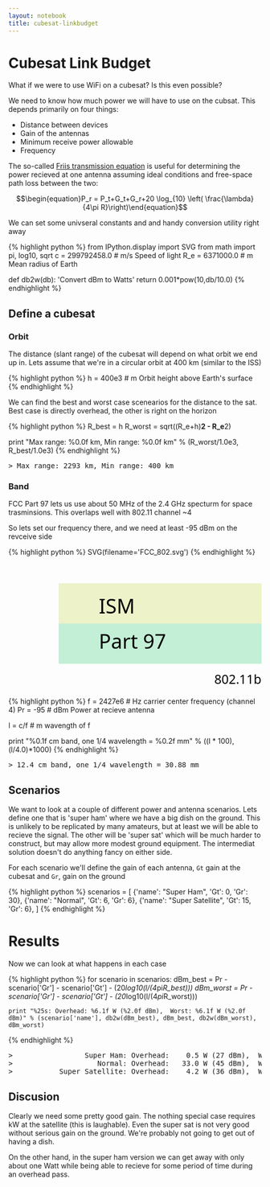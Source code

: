 ```yaml
---
layout: notebook
title: cubesat-linkbudget
---
```



# Cubesat Link Budget

What if we were to use WiFi on a cubesat? Is this even possible?

We need to know how much power we will have to use on the cubsat. This depends primarily on four things:

 - Distance between devices
 - Gain of the antennas
 - Minimum receive power allowable
 - Frequency

The so-called [Friis transmission equation](http://en.wikipedia.org/wiki/Friis_transmission_equation) is useful for determining the power recieved at one antenna assuming ideal conditions and free-space path loss between the two:

$$\begin{equation}P_r = P_t+G_t+G_r+20 \log_{10} \left( \frac{\lambda}{4\pi R}\right)\end{equation}$$

We can set some univseral constants and and handy conversion utility right away


{% highlight python %}
from IPython.display import SVG
from math import pi, log10, sqrt
c    = 299792458.0   # m/s   Speed of light
R_e  =   6371000.0   # m     Mean radius of Earth

def db2w(db):
    'Convert dBm to Watts'
    return 0.001*pow(10,db/10.0)
{% endhighlight %}

## Define a cubesat

### Orbit

The distance (slant range) of the cubesat will depend on what orbit we end up in. Lets assume that we're in a circular orbit at 400 km (similar to the ISS)


{% highlight python %}
h = 400e3   # m   Orbit height above Earth's surface
{% endhighlight %}

We can find the best and worst case scenearios for the distance to the sat. Best case is directly overhead, the other is right on the horizon


{% highlight python %}
R_best = h
R_worst = sqrt((R_e+h)**2 - R_e**2)

print "Max range: %0.0f km, Min range: %0.0f km" % (R_worst/1.0e3, R_best/1.0e3)
{% endhighlight %}

<div class="output">
<pre>
<span class="prompt">&gt;</span> Max range: 2293 km, Min range: 400 km
</pre>
</div>

### Band

FCC Part 97 lets us use about 50 MHz of the 2.4 GHz specturm for space trasminsions. This overlaps well with 802.11 channel ~4

So lets set our frequency there, and we need at least -95 dBm on the revceive side


{% highlight python %}
SVG(filename='FCC_802.svg')
{% endhighlight %}

<div class="output">
<svg height="450" id="svg2" inkscape:version="0.48.3.1 r9886" sodipodi:docname="FCC_802.svg" version="1.1" width="900" xmlns="http://www.w3.org/2000/svg" xmlns:cc="http://creativecommons.org/ns#" xmlns:dc="http://purl.org/dc/elements/1.1/" xmlns:inkscape="http://www.inkscape.org/namespaces/inkscape" xmlns:rdf="http://www.w3.org/1999/02/22-rdf-syntax-ns#" xmlns:sodipodi="http://sodipodi.sourceforge.net/DTD/sodipodi-0.dtd" xmlns:svg="http://www.w3.org/2000/svg">
  <defs id="defs4"/>
  <sodipodi:namedview bordercolor="#666666" borderlayer="true" borderopacity="1.0" id="base" inkscape:current-layer="layer1" inkscape:cx="450" inkscape:cy="225" inkscape:document-units="px" inkscape:pageopacity="0.0" inkscape:pageshadow="2" inkscape:showpageshadow="false" inkscape:window-height="1148" inkscape:window-maximized="1" inkscape:window-width="1920" inkscape:window-x="0" inkscape:window-y="27" inkscape:zoom="0.77166667" pagecolor="#ffffff" showgrid="true">
    <inkscape:grid color="#f000ff" empcolor="#f000ff" empopacity="0.09803922" empspacing="5" enabled="true" id="grid2985" opacity="0.04705882" snapvisiblegridlinesonly="true" spacingx="10px" spacingy="10px" type="xygrid" visible="false"/>
  </sodipodi:namedview>
  <metadata id="metadata7">
    <rdf:RDF>
      <cc:Work rdf:about="">
        <dc:format>image/svg+xml</dc:format>
        <dc:type rdf:resource="http://purl.org/dc/dcmitype/StillImage"/>
        <dc:title/>
      </cc:Work>
    </rdf:RDF>
  </metadata>
  <g id="layer1" inkscape:groupmode="layer" inkscape:label="Layer 1" transform="translate(0,-602.36218)">
    <path d="m 100,642.36218 720,0 30,39.38174 -30,40.61826 -720,0 z" id="rect3776" inkscape:connector-curvature="0" sodipodi:nodetypes="cccccc" style="fill:#eaf0bf;fill-opacity:0.84959352;stroke:none"/>
    <rect height="80" id="rect3776-6" style="fill:#c2efd5;fill-opacity:1;stroke:none" width="500" x="100" y="722.36218"/>
    <text id="text3796" sodipodi:linespacing="125%" style="font-size:40px;font-style:normal;font-variant:normal;font-weight:normal;font-stretch:normal;text-align:start;line-height:125%;letter-spacing:0px;word-spacing:0px;writing-mode:lr-tb;text-anchor:start;fill:#000000;fill-opacity:1;stroke:none;font-family:Sans;-inkscape-font-specification:Sans" x="180" xml:space="preserve" y="702.36218"><tspan id="tspan4039" sodipodi:role="line" x="180" y="702.36218">ISM</tspan></text>
    <text id="text3800" sodipodi:linespacing="125%" style="font-size:40px;font-style:normal;font-weight:normal;line-height:125%;letter-spacing:0px;word-spacing:0px;fill:#000000;fill-opacity:1;stroke:none;font-family:Sans" x="180" xml:space="preserve" y="772.36218"><tspan id="tspan3802" sodipodi:role="line" x="180" y="772.36218">Part 97</tspan></text>
    <g id="g4182" transform="translate(0,70)">
      <text id="text3806" sodipodi:linespacing="125%" style="font-size:10px;font-style:normal;font-variant:normal;font-weight:normal;font-stretch:normal;text-align:start;line-height:125%;letter-spacing:0px;word-spacing:0px;writing-mode:lr-tb;text-anchor:start;fill:#000000;fill-opacity:1;stroke:none;font-family:Sans;-inkscape-font-specification:Sans" transform="matrix(0.70710678,0.70710678,-0.70710678,0.70710678,0,0)" x="715.84814" xml:space="preserve" y="574.42682"><tspan id="tspan3808" sodipodi:role="line" x="715.84814" y="574.42682">2400</tspan></text>
      <text id="text3806-2" sodipodi:linespacing="125%" style="font-size:10px;font-style:normal;font-variant:normal;font-weight:normal;font-stretch:normal;text-align:start;line-height:125%;letter-spacing:0px;word-spacing:0px;writing-mode:lr-tb;text-anchor:start;fill:#000000;fill-opacity:1;stroke:none;font-family:Sans;-inkscape-font-specification:Sans" transform="matrix(0.70710678,0.70710678,-0.70710678,0.70710678,0,0)" x="1069.4015" xml:space="preserve" y="220.87341"><tspan id="tspan3831" sodipodi:role="line" x="1069.4015" y="220.87341">2450</tspan></text>
      <text id="text3806-7" sodipodi:linespacing="125%" style="font-size:10px;font-style:normal;font-variant:normal;font-weight:normal;font-stretch:normal;text-align:start;line-height:125%;letter-spacing:0px;word-spacing:0px;writing-mode:lr-tb;text-anchor:start;fill:#000000;fill-opacity:1;stroke:none;font-family:Sans;-inkscape-font-specification:Sans" transform="matrix(0.70710678,0.70710678,-0.70710678,0.70710678,0,0)" x="786.55884" xml:space="preserve" y="503.71613"><tspan id="tspan3854" sodipodi:role="line" x="786.55884" y="503.71613">2410</tspan></text>
      <text id="text3806-7-6" sodipodi:linespacing="125%" style="font-size:10px;font-style:normal;font-variant:normal;font-weight:normal;font-stretch:normal;text-align:start;line-height:125%;letter-spacing:0px;word-spacing:0px;writing-mode:lr-tb;text-anchor:start;fill:#000000;fill-opacity:1;stroke:none;font-family:Sans;-inkscape-font-specification:Sans" transform="matrix(0.70710678,0.70710678,-0.70710678,0.70710678,0,0)" x="857.26953" xml:space="preserve" y="433.00546"><tspan id="tspan3877" sodipodi:role="line" x="857.26953" y="433.00546">2420</tspan></text>
      <text id="text3806-7-4" sodipodi:linespacing="125%" style="font-size:10px;font-style:normal;font-variant:normal;font-weight:normal;font-stretch:normal;text-align:start;line-height:125%;letter-spacing:0px;word-spacing:0px;writing-mode:lr-tb;text-anchor:start;fill:#000000;fill-opacity:1;stroke:none;font-family:Sans;-inkscape-font-specification:Sans" transform="matrix(0.70710678,0.70710678,-0.70710678,0.70710678,0,0)" x="927.98016" xml:space="preserve" y="362.29477"><tspan id="tspan3897" sodipodi:role="line" x="927.98016" y="362.29477">2430</tspan></text>
      <text id="text3806-7-5" sodipodi:linespacing="125%" style="font-size:10px;font-style:normal;font-variant:normal;font-weight:normal;font-stretch:normal;text-align:start;line-height:125%;letter-spacing:0px;word-spacing:0px;writing-mode:lr-tb;text-anchor:start;fill:#000000;fill-opacity:1;stroke:none;font-family:Sans;-inkscape-font-specification:Sans" transform="matrix(0.70710678,0.70710678,-0.70710678,0.70710678,0,0)" x="998.69092" xml:space="preserve" y="291.58411"><tspan id="tspan3899" sodipodi:role="line" x="998.69092" y="291.58411">2440</tspan></text>
      <text id="text3806-7-1" sodipodi:linespacing="125%" style="font-size:10px;font-style:normal;font-variant:normal;font-weight:normal;font-stretch:normal;text-align:start;line-height:125%;letter-spacing:0px;word-spacing:0px;writing-mode:lr-tb;text-anchor:start;fill:#000000;fill-opacity:1;stroke:none;font-family:Sans;-inkscape-font-specification:Sans" transform="matrix(0.70710678,0.70710678,-0.70710678,0.70710678,0,0)" x="1140.1122" xml:space="preserve" y="150.16273"><tspan id="tspan3910" sodipodi:role="line" x="1140.1122" y="150.16273">2460</tspan></text>
      <text id="text3806-7-7" sodipodi:linespacing="125%" style="font-size:10px;font-style:normal;font-variant:normal;font-weight:normal;font-stretch:normal;text-align:start;line-height:125%;letter-spacing:0px;word-spacing:0px;writing-mode:lr-tb;text-anchor:start;fill:#000000;fill-opacity:1;stroke:none;font-family:Sans;-inkscape-font-specification:Sans" transform="matrix(0.70710678,0.70710678,-0.70710678,0.70710678,0,0)" x="1210.8229" xml:space="preserve" y="79.452057"><tspan id="tspan3921" sodipodi:role="line" x="1210.8229" y="79.452057">2470</tspan></text>
      <g id="g4164">
        <path d="M 850,350 50,350" id="path2987" inkscape:connector-curvature="0" sodipodi:nodetypes="cc" style="fill:none;stroke:#b1b1b1;stroke-width:1;stroke-linecap:round;stroke-linejoin:round;stroke-miterlimit:4;stroke-opacity:1;stroke-dasharray:none;stroke-dashoffset:0" transform="translate(0,552.36218)"/>
        <path d="m 100,902.36218 0,-30" id="path3804" inkscape:connector-curvature="0" style="fill:none;stroke:#b1b1b1;stroke-width:0.99999994;stroke-opacity:1"/>
        <path d="m 600,902.36218 0,-30" id="path3804-5" inkscape:connector-curvature="0" style="fill:none;stroke:#b1b1b1;stroke-width:0.99999994;stroke-opacity:1"/>
        <path d="m 200,350 0,-10" id="path3942" inkscape:connector-curvature="0" style="fill:none;stroke:#b1b1b1;stroke-width:1;stroke-linecap:round;stroke-linejoin:round;stroke-miterlimit:4;stroke-opacity:1;stroke-dasharray:none;stroke-dashoffset:0" transform="translate(0,552.36218)"/>
        <path d="m 300,902.36218 0,-10" id="path3942-5" inkscape:connector-curvature="0" style="fill:none;stroke:#b1b1b1;stroke-width:1;stroke-linecap:round;stroke-linejoin:round;stroke-miterlimit:4;stroke-opacity:1;stroke-dasharray:none;stroke-dashoffset:0"/>
        <path d="m 400,902.36218 0,-10" id="path3942-6" inkscape:connector-curvature="0" style="fill:none;stroke:#b1b1b1;stroke-width:1;stroke-linecap:round;stroke-linejoin:round;stroke-miterlimit:4;stroke-opacity:1;stroke-dasharray:none;stroke-dashoffset:0"/>
        <path d="m 500,902.36218 0,-10" id="path3942-64" inkscape:connector-curvature="0" style="fill:none;stroke:#b1b1b1;stroke-width:1;stroke-linecap:round;stroke-linejoin:round;stroke-miterlimit:4;stroke-opacity:1;stroke-dasharray:none;stroke-dashoffset:0"/>
        <path d="m 700,902.36218 0,-10" id="path3942-2" inkscape:connector-curvature="0" style="fill:none;stroke:#b1b1b1;stroke-width:1;stroke-linecap:round;stroke-linejoin:round;stroke-miterlimit:4;stroke-opacity:1;stroke-dasharray:none;stroke-dashoffset:0"/>
        <path d="m 800,902.36218 0,-10" id="path3942-55" inkscape:connector-curvature="0" style="fill:none;stroke:#b1b1b1;stroke-width:1;stroke-linecap:round;stroke-linejoin:round;stroke-miterlimit:4;stroke-opacity:1;stroke-dasharray:none;stroke-dashoffset:0"/>
        <path d="m 150,902.36218 0,-10" id="path3942-4" inkscape:connector-curvature="0" style="fill:none;stroke:#b1b1b1;stroke-width:1;stroke-linecap:round;stroke-linejoin:round;stroke-miterlimit:4;stroke-opacity:1;stroke-dasharray:none;stroke-dashoffset:0"/>
        <path d="m 250,902.36218 0,-10" id="path3942-3" inkscape:connector-curvature="0" style="fill:none;stroke:#b1b1b1;stroke-width:1;stroke-linecap:round;stroke-linejoin:round;stroke-miterlimit:4;stroke-opacity:1;stroke-dasharray:none;stroke-dashoffset:0"/>
        <path d="m 350,902.36218 0,-10" id="path3942-24" inkscape:connector-curvature="0" style="fill:none;stroke:#b1b1b1;stroke-width:1;stroke-linecap:round;stroke-linejoin:round;stroke-miterlimit:4;stroke-opacity:1;stroke-dasharray:none;stroke-dashoffset:0"/>
        <path d="m 450,902.36218 0,-10" id="path3942-7" inkscape:connector-curvature="0" style="fill:none;stroke:#b1b1b1;stroke-width:1;stroke-linecap:round;stroke-linejoin:round;stroke-miterlimit:4;stroke-opacity:1;stroke-dasharray:none;stroke-dashoffset:0"/>
        <path d="m 550,902.36218 0,-10" id="path3942-58" inkscape:connector-curvature="0" style="fill:none;stroke:#b1b1b1;stroke-width:1;stroke-linecap:round;stroke-linejoin:round;stroke-miterlimit:4;stroke-opacity:1;stroke-dasharray:none;stroke-dashoffset:0"/>
        <path d="m 650,902.36218 0,-10" id="path3942-33" inkscape:connector-curvature="0" style="fill:none;stroke:#b1b1b1;stroke-width:1;stroke-linecap:round;stroke-linejoin:round;stroke-miterlimit:4;stroke-opacity:1;stroke-dasharray:none;stroke-dashoffset:0"/>
        <path d="m 750,902.36218 0,-10" id="path3942-30" inkscape:connector-curvature="0" style="fill:none;stroke:#b1b1b1;stroke-width:1;stroke-linecap:round;stroke-linejoin:round;stroke-miterlimit:4;stroke-opacity:1;stroke-dasharray:none;stroke-dashoffset:0"/>
      </g>
    </g>
    <path d="m 110,972.36218 c 0,-49.70562 49.24868,-90 110,-90 60.75132,0 110,40.29438 110,90" id="path4041" inkscape:connector-curvature="0" sodipodi:nodetypes="csc" style="fill:#4e9de3;fill-opacity:0.06097562;fill-rule:nonzero;stroke:#eb5c5c;stroke-width:1;stroke-linecap:round;stroke-linejoin:round;stroke-miterlimit:4;stroke-opacity:0.47154475;stroke-dasharray:none;stroke-dashoffset:0"/>
    <path d="m 160,972.3622 c 0,-49.7056 49.24868,-90.00002 110,-90.00002 60.75132,0 110,40.29442 110,90.00002" id="path4041-2" inkscape:connector-curvature="0" sodipodi:nodetypes="csc" style="fill:#4e9de3;fill-opacity:0.06097562;fill-rule:nonzero;stroke:#eb5c5c;stroke-width:1;stroke-linecap:round;stroke-linejoin:round;stroke-miterlimit:4;stroke-opacity:0.47154475;stroke-dasharray:2, 2;stroke-dashoffset:0"/>
    <path d="m 210,972.3622 c 0,-49.7056 49.24868,-90.00002 110,-90.00002 60.75132,0 110,40.29442 110,90.00002" id="path4041-2-1" inkscape:connector-curvature="0" sodipodi:nodetypes="csc" style="fill:#4e9de3;fill-opacity:0.06097562;fill-rule:nonzero;stroke:#eb5c5c;stroke-width:1;stroke-linecap:round;stroke-linejoin:round;stroke-miterlimit:4;stroke-opacity:0.47154475;stroke-dasharray:2, 2;stroke-dashoffset:0"/>
    <path d="m 260,972.3622 c 0,-49.7056 49.24868,-90.00002 110,-90.00002 60.75132,0 110,40.29442 110,90.00002" id="path4041-2-8" inkscape:connector-curvature="0" sodipodi:nodetypes="csc" style="fill:#4e9de3;fill-opacity:0.06097562;fill-rule:nonzero;stroke:#eb5c5c;stroke-width:1;stroke-linecap:round;stroke-linejoin:round;stroke-miterlimit:4;stroke-opacity:0.47154475;stroke-dasharray:2, 2;stroke-dashoffset:0"/>
    <path d="m 310,972.3622 c 0,-49.7056 49.24868,-90.00002 110,-90.00002 60.75132,0 110,40.29442 110,90.00002" id="path4041-2-4" inkscape:connector-curvature="0" sodipodi:nodetypes="csc" style="fill:#4e9de3;fill-opacity:0.06097562;fill-rule:nonzero;stroke:#eb5c5c;stroke-width:1;stroke-linecap:round;stroke-linejoin:round;stroke-miterlimit:4;stroke-opacity:0.47154475;stroke-dasharray:2, 2;stroke-dashoffset:0"/>
    <path d="m 360,972.3622 c 0,-49.7056 49.24868,-90.00002 110,-90.00002 60.75132,0 110,40.29442 110,90.00002" id="path4041-2-5" inkscape:connector-curvature="0" sodipodi:nodetypes="csc" style="fill:#4e9de3;fill-opacity:0.06097562;fill-rule:nonzero;stroke:#eb5c5c;stroke-width:1;stroke-linecap:round;stroke-linejoin:round;stroke-miterlimit:4;stroke-opacity:0.47154475;stroke-dasharray:none;stroke-dashoffset:0"/>
    <path d="m 410,972.3622 c 0,-49.7056 49.24868,-90.00002 110,-90.00002 60.75132,0 110,40.29442 110,90.00002" id="path4041-2-9" inkscape:connector-curvature="0" sodipodi:nodetypes="csc" style="fill:#4e9de3;fill-opacity:0.03252031;fill-rule:nonzero;stroke:#eb5c5c;stroke-width:1;stroke-linecap:round;stroke-linejoin:round;stroke-miterlimit:4;stroke-opacity:0.1300813;stroke-dasharray:2, 2;stroke-dashoffset:0"/>
    <path d="m 460,972.3622 c 0,-49.7056 49.24868,-90.00002 110,-90.00002 60.75132,0 110,40.29442 110,90.00002" id="path4041-2-11" inkscape:connector-curvature="0" sodipodi:nodetypes="csc" style="fill:#4e9de3;fill-opacity:0.03252031;fill-rule:nonzero;stroke:#eb5c5c;stroke-width:1;stroke-linecap:round;stroke-linejoin:round;stroke-miterlimit:4;stroke-opacity:0.1300813;stroke-dasharray:2, 2;stroke-dashoffset:0"/>
    <path d="m 510,972.3622 c 0,-49.7056 49.24868,-90.00002 110,-90.00002 60.75132,0 110,40.29442 110,90.00002" id="path4041-2-2" inkscape:connector-curvature="0" sodipodi:nodetypes="csc" style="fill:#4e9de3;fill-opacity:0.03252031;fill-rule:nonzero;stroke:#eb5c5c;stroke-width:1;stroke-linecap:round;stroke-linejoin:round;stroke-miterlimit:4;stroke-opacity:0.1300813;stroke-dasharray:2, 2;stroke-dashoffset:0"/>
    <path d="m 560,972.3622 c 0,-49.7056 49.24868,-90.00002 110,-90.00002 60.75132,0 110,40.29442 110,90.00002" id="path4041-2-3" inkscape:connector-curvature="0" sodipodi:nodetypes="csc" style="fill:#4e9de3;fill-opacity:0.03252031;fill-rule:nonzero;stroke:#eb5c5c;stroke-width:1;stroke-linecap:round;stroke-linejoin:round;stroke-miterlimit:4;stroke-opacity:0.1300813;stroke-dasharray:2, 2;stroke-dashoffset:0"/>
    <text id="text3800-8" sodipodi:linespacing="125%" style="font-size:25px;font-style:normal;font-variant:normal;font-weight:normal;font-stretch:normal;text-align:start;line-height:125%;letter-spacing:0px;word-spacing:0px;writing-mode:lr-tb;text-anchor:start;fill:#000000;fill-opacity:1;stroke:none;font-family:Sans;-inkscape-font-specification:Sans" x="410" xml:space="preserve" y="842.36218"><tspan id="tspan4162" sodipodi:role="line" x="410" y="842.36218">802.11b</tspan></text>
    <path d="m 220,882.36218 0,-10" id="path4227" inkscape:connector-curvature="0" style="fill:none;stroke:#eb5c5c;stroke-width:1;stroke-linecap:round;stroke-linejoin:round;stroke-miterlimit:4;stroke-opacity:0.47058824;stroke-dasharray:none;stroke-dashoffset:0"/>
    <text id="text4229" sodipodi:linespacing="125%" style="font-size:8px;font-style:normal;font-variant:normal;font-weight:normal;font-stretch:normal;text-align:center;line-height:125%;letter-spacing:0px;word-spacing:0px;writing-mode:lr-tb;text-anchor:middle;fill:#000000;fill-opacity:1;stroke:none;font-family:Sans;-inkscape-font-specification:Sans" x="220" xml:space="preserve" y="868.36218"><tspan id="tspan4231" sodipodi:role="line" x="220" y="868.36218">1</tspan></text>
    <path d="m 270,882.36218 0,-10" id="path4227-8" inkscape:connector-curvature="0" style="fill:none;stroke:#eb5c5c;stroke-width:1;stroke-linecap:round;stroke-linejoin:round;stroke-miterlimit:4;stroke-opacity:0.47058824;stroke-dasharray:none;stroke-dashoffset:0"/>
    <text id="text4229-3" sodipodi:linespacing="125%" style="font-size:8px;font-style:normal;font-variant:normal;font-weight:normal;font-stretch:normal;text-align:center;line-height:125%;letter-spacing:0px;word-spacing:0px;writing-mode:lr-tb;text-anchor:middle;fill:#000000;fill-opacity:1;stroke:none;font-family:Sans;-inkscape-font-specification:Sans" x="270" xml:space="preserve" y="868.36218"><tspan id="tspan4345" sodipodi:role="line" x="270" y="868.36218">2</tspan></text>
    <path d="m 320,882.36218 0,-10" id="path4227-4" inkscape:connector-curvature="0" style="fill:none;stroke:#eb5c5c;stroke-width:1;stroke-linecap:round;stroke-linejoin:round;stroke-miterlimit:4;stroke-opacity:0.47058824;stroke-dasharray:none;stroke-dashoffset:0"/>
    <text id="text4229-9" sodipodi:linespacing="125%" style="font-size:8px;font-style:normal;font-variant:normal;font-weight:normal;font-stretch:normal;text-align:center;line-height:125%;letter-spacing:0px;word-spacing:0px;writing-mode:lr-tb;text-anchor:middle;fill:#000000;fill-opacity:1;stroke:none;font-family:Sans;-inkscape-font-specification:Sans" x="320" xml:space="preserve" y="868.36218"><tspan id="tspan4347" sodipodi:role="line" x="320" y="868.36218">3</tspan></text>
    <path d="m 370,882.36218 0,-10" id="path4227-1" inkscape:connector-curvature="0" style="fill:none;stroke:#eb5c5c;stroke-width:1;stroke-linecap:round;stroke-linejoin:round;stroke-miterlimit:4;stroke-opacity:0.47058824;stroke-dasharray:none;stroke-dashoffset:0"/>
    <text id="text4229-4" sodipodi:linespacing="125%" style="font-size:8px;font-style:normal;font-variant:normal;font-weight:normal;font-stretch:normal;text-align:center;line-height:125%;letter-spacing:0px;word-spacing:0px;writing-mode:lr-tb;text-anchor:middle;fill:#000000;fill-opacity:1;stroke:none;font-family:Sans;-inkscape-font-specification:Sans" x="370" xml:space="preserve" y="868.36218"><tspan id="tspan4349" sodipodi:role="line" x="370" y="868.36218">4</tspan></text>
    <path d="m 470,882.36218 0,-10" id="path4227-42" inkscape:connector-curvature="0" style="fill:none;stroke:#eb5c5c;stroke-width:1;stroke-linecap:round;stroke-linejoin:round;stroke-miterlimit:4;stroke-opacity:0.47058824;stroke-dasharray:none;stroke-dashoffset:0"/>
    <text id="text4229-39" sodipodi:linespacing="125%" style="font-size:8px;font-style:normal;font-variant:normal;font-weight:normal;font-stretch:normal;text-align:center;line-height:125%;letter-spacing:0px;word-spacing:0px;writing-mode:lr-tb;text-anchor:middle;fill:#000000;fill-opacity:1;stroke:none;font-family:Sans;-inkscape-font-specification:Sans" x="470" xml:space="preserve" y="868.36218"><tspan id="tspan4353" sodipodi:role="line" x="470" y="868.36218">6</tspan></text>
    <path d="m 520,882.36218 0,-10" id="path4227-81" inkscape:connector-curvature="0" style="fill:none;stroke:#eb5c5c;stroke-width:1;stroke-linecap:round;stroke-linejoin:round;stroke-miterlimit:4;stroke-opacity:0.47058824;stroke-dasharray:none;stroke-dashoffset:0"/>
    <text id="text4229-0" sodipodi:linespacing="125%" style="font-size:8px;font-style:normal;font-variant:normal;font-weight:normal;font-stretch:normal;text-align:center;line-height:125%;letter-spacing:0px;word-spacing:0px;writing-mode:lr-tb;text-anchor:middle;fill:#000000;fill-opacity:1;stroke:none;font-family:Sans;-inkscape-font-specification:Sans" x="520" xml:space="preserve" y="868.36218"><tspan id="tspan4355" sodipodi:role="line" x="520" y="868.36218">7</tspan></text>
    <path d="m 620,882.36218 0,-10" id="path4227-3" inkscape:connector-curvature="0" style="fill:none;stroke:#eb5c5c;stroke-width:1;stroke-linecap:round;stroke-linejoin:round;stroke-miterlimit:4;stroke-opacity:0.47058824;stroke-dasharray:none;stroke-dashoffset:0"/>
    <text id="text4229-07" sodipodi:linespacing="125%" style="font-size:8px;font-style:normal;font-variant:normal;font-weight:normal;font-stretch:normal;text-align:center;line-height:125%;letter-spacing:0px;word-spacing:0px;writing-mode:lr-tb;text-anchor:middle;fill:#000000;fill-opacity:1;stroke:none;font-family:Sans;-inkscape-font-specification:Sans" x="620" xml:space="preserve" y="868.36218"><tspan id="tspan4357" sodipodi:role="line" x="620" y="868.36218">9</tspan></text>
    <path d="m 420,882.36218 0,-10" id="path4227-82" inkscape:connector-curvature="0" style="fill:none;stroke:#eb5c5c;stroke-width:1;stroke-linecap:round;stroke-linejoin:round;stroke-miterlimit:4;stroke-opacity:0.47058824;stroke-dasharray:none;stroke-dashoffset:0"/>
    <text id="text4229-05" sodipodi:linespacing="125%" style="font-size:8px;font-style:normal;font-variant:normal;font-weight:normal;font-stretch:normal;text-align:center;line-height:125%;letter-spacing:0px;word-spacing:0px;writing-mode:lr-tb;text-anchor:middle;fill:#000000;fill-opacity:1;stroke:none;font-family:Sans;-inkscape-font-specification:Sans" x="420" xml:space="preserve" y="868.36218"><tspan id="tspan4351" sodipodi:role="line" x="420" y="868.36218">5</tspan></text>
    <path d="m 570,882.36218 0,-10" id="path4227-46" inkscape:connector-curvature="0" style="fill:none;stroke:#eb5c5c;stroke-width:1;stroke-linecap:round;stroke-linejoin:round;stroke-miterlimit:4;stroke-opacity:0.47058824;stroke-dasharray:none;stroke-dashoffset:0"/>
    <text id="text4229-6" sodipodi:linespacing="125%" style="font-size:8px;font-style:normal;font-variant:normal;font-weight:normal;font-stretch:normal;text-align:center;line-height:125%;letter-spacing:0px;word-spacing:0px;writing-mode:lr-tb;text-anchor:middle;fill:#000000;fill-opacity:1;stroke:none;font-family:Sans;-inkscape-font-specification:Sans" x="570" xml:space="preserve" y="868.36218"><tspan id="tspan4370" sodipodi:role="line" x="570" y="868.36218">8</tspan></text>
    <path d="m 670,882.36218 0,-10" id="path4227-33" inkscape:connector-curvature="0" style="fill:none;stroke:#eb5c5c;stroke-width:1;stroke-linecap:round;stroke-linejoin:round;stroke-miterlimit:4;stroke-opacity:0.47058824;stroke-dasharray:none;stroke-dashoffset:0"/>
    <text id="text4229-09" sodipodi:linespacing="125%" style="font-size:8px;font-style:normal;font-variant:normal;font-weight:normal;font-stretch:normal;text-align:center;line-height:125%;letter-spacing:0px;word-spacing:0px;writing-mode:lr-tb;text-anchor:middle;fill:#000000;fill-opacity:1;stroke:none;font-family:Sans;-inkscape-font-specification:Sans" x="670" xml:space="preserve" y="868.36218"><tspan id="tspan4383" sodipodi:role="line" x="670" y="868.36218">10</tspan></text>
    <text id="text3800-8-6" sodipodi:linespacing="125%" style="font-size:15px;font-style:italic;font-variant:normal;font-weight:normal;font-stretch:normal;text-align:start;line-height:125%;letter-spacing:0px;word-spacing:0px;writing-mode:lr-tb;text-anchor:start;fill:#000000;fill-opacity:1;stroke:none;font-family:Sans;-inkscape-font-specification:Sans Italic" x="450" xml:space="preserve" y="1032.3622"><tspan id="tspan4406" sodipodi:role="line" x="450" y="1032.3622">MHz</tspan></text>
  </g>
</svg></div>


{% highlight python %}
f = 2427e6   # Hz   carrier center frequency (channel 4)
Pr = -95     # dBm  Power at recieve antenna

l = c/f      # m    wavength of f

print "%0.1f cm band, one 1/4 wavelength = %0.2f mm" % ((l * 100), (l/4.0)*1000)
{% endhighlight %}

<div class="output">
<pre>
<span class="prompt">&gt;</span> 12.4 cm band, one 1/4 wavelength = 30.88 mm
</pre>
</div>

## Scenarios

We want to look at a couple of different power and antenna scenarios. Lets define one that is 'super ham' where we have a big dish on the ground. This is unlikely to be replicated by many amateurs, but at least we will be able to recieve the signal. The other will be 'super sat' which will be much harder to construct, but may allow more modest ground equipment. The intermediat solution doesn't do anything fancy on either side. 

For each scenario we'll define the gain of each antenna, `Gt` gain at the cubesat and `Gr`, gain on the ground


{% highlight python %}
scenarios = [
    {'name': "Super Ham",       'Gt':  0, 'Gr': 30},
    {'name': "Normal",          'Gt':  6, 'Gr':  6},
    {'name': "Super Satellite", 'Gt': 15, 'Gr':  6},
]
{% endhighlight %}

# Results

Now we can look at what happens in each case


{% highlight python %}
for scenario in scenarios:
    dBm_best  = Pr - scenario['Gr'] - scenario['Gt'] - (20*log10(l/(4*pi*R_best)))
    dBm_worst = Pr - scenario['Gr'] - scenario['Gt'] - (20*log10(l/(4*pi*R_worst)))

    print "%25s: Overhead: %6.1f W (%2.0f dBm),  Worst: %6.1f W (%2.0f dBm)" % (scenario['name'], db2w(dBm_best), dBm_best, db2w(dBm_worst), dBm_worst)
{% endhighlight %}

<div class="output">
<pre>
<span class="prompt">&gt;</span>                 Super Ham: Overhead:    0.5 W (27 dBm),  Worst:   17.2 W (42 dBm)
<span class="prompt">&gt;</span>                    Normal: Overhead:   33.0 W (45 dBm),  Worst: 1085.5 W (60 dBm)
<span class="prompt">&gt;</span>           Super Satellite: Overhead:    4.2 W (36 dBm),  Worst:  136.7 W (51 dBm)
</pre>
</div>

## Discusion

Clearly we need some pretty good gain. The nothing special case requires kW at the satellite (this is laughable).  Even the super sat is not very good without serious gain on the ground. We're probably not going to get out of having a dish.

On the other hand, in the super ham version we can get away with only about one Watt while being able to recieve for some period of time during an overhead pass.

